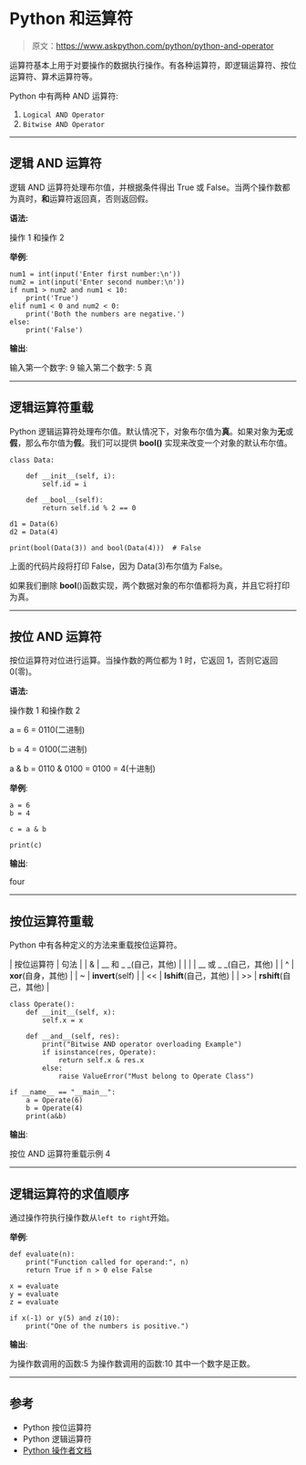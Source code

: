 # Python 和运算符

> 原文：<https://www.askpython.com/python/python-and-operator>

运算符基本上用于对要操作的数据执行操作。有各种运算符，即逻辑运算符、按位运算符、算术运算符等。

Python 中有两种 AND 运算符:

1.  `Logical AND Operator`
2.  `Bitwise AND Operator`

* * *

## 逻辑 AND 运算符

逻辑 AND 运算符处理布尔值，并根据条件得出 True 或 False。当两个操作数都为真时，**和**运算符返回真，否则返回假。

**语法:**

操作 1 和操作 2

**举例**:

```
num1 = int(input('Enter first number:\n'))
num2 = int(input('Enter second number:\n'))
if num1 > num2 and num1 < 10:
    print('True')
elif num1 < 0 and num2 < 0:
    print('Both the numbers are negative.')
else:
    print('False')

```

**输出**:

输入第一个数字:
9
输入第二个数字:
5
真

* * *

## 逻辑运算符重载

Python 逻辑运算符处理布尔值。默认情况下，对象布尔值为**真**。如果对象为**无**或**假**，那么布尔值为**假**。我们可以提供 **__bool__()** 实现来改变一个对象的默认布尔值。

```
class Data:

    def __init__(self, i):
        self.id = i

    def __bool__(self):
        return self.id % 2 == 0

d1 = Data(6)
d2 = Data(4)

print(bool(Data(3)) and bool(Data(4)))  # False

```

上面的代码片段将打印 False，因为 Data(3)布尔值为 False。

如果我们删除 __bool__()函数实现，两个数据对象的布尔值都将为真，并且它将打印为真。

* * *

## 按位 AND 运算符

按位运算符对位进行运算。当操作数的两位都为 1 时，它返回 1，否则它返回 0(零)。

**语法:**

操作数 1 和操作数 2

a = 6 = 0110(二进制)

b = 4 = 0100(二进制)

a & b = 0110 & 0100 = 0100 = 4(十进制)

**举例**:

```
a = 6
b = 4

c = a & b

print(c)

```

**输出**:

four

* * *

## 按位运算符重载

Python 中有各种定义的方法来重载按位运算符。

| 按位运算符 | 句法 |
| & | __ 和 _ _(自己，其他) |
| &#124; | __ 或 _ _(自己，其他) |
| ^ | __xor__(自身，其他) |
| ~ | __invert__(self) |
| << | __lshift__(自己，其他) |
| >> | __rshift__(自己，其他) |

```
class Operate(): 
    def __init__(self, x): 
        self.x = x 

    def __and__(self, res): 
        print("Bitwise AND operator overloading Example") 
        if isinstance(res, Operate): 
            return self.x & res.x 
        else: 
            raise ValueError("Must belong to Operate Class") 

if __name__ == "__main__": 
    a = Operate(6) 
    b = Operate(4) 
    print(a&b) 

```

**输出**:

按位 AND 运算符重载示例
4

* * *

## 逻辑运算符的求值顺序

通过操作符执行操作数从`left to right`开始。

**举例**:

```
def evaluate(n): 
    print("Function called for operand:", n) 
    return True if n > 0 else False

x = evaluate 
y = evaluate 
z = evaluate

if x(-1) or y(5) and z(10): 
    print("One of the numbers is positive.") 

```

**输出**:

为操作数调用的函数:5
为操作数调用的函数:10
其中一个数字是正数。

* * *

## 参考

*   Python 按位运算符
*   Python 逻辑运算符
*   [Python 操作者文档](https://docs.python.org/3/library/operator.html)